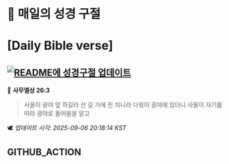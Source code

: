 # 🙏 매일의 성경 구절
# [Daily Bible verse]
## [![README에 성경구절 업데이트](https://github.com/DONGSUKA/first_test/actions/workflows/update-readme-bible.yml/badge.svg)](https://github.com/DONGSUKA/first_test/actions/workflows/update-readme-bible.yml)
<!-- START_BIBLE_VERSE -->
📖 **사무엘상 26:3**
> 사울이 광야 앞 하길라 산 길 가에 진 치니라 다윗이 광야에 있더니 사울이 자기를 따라 광야로 들어옴을 알고

🕊️ _업데이트 시각: 2025-09-06 20:18:14 KST_
  <!-- END_BIBLE_VERSE -->
## GITHUB_ACTION
